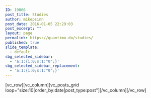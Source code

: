 ```yaml
---
ID: 19866
post_title: Studies
author: mikepsinn
post_date: 2016-01-05 22:29:03
post_excerpt: ""
layout: page
permalink: https://quantimo.do/studies/
published: true
slide_template:
  - default
sbg_selected_sidebar:
  - 'a:1:{i:0;s:1:"0";}'
sbg_selected_sidebar_replacement:
  - 'a:1:{i:0;s:1:"0";}'
---
```

[vc_row][vc_column][vc_posts_grid loop="size:10|order_by:date|post_type:post"][/vc_column][/vc_row]